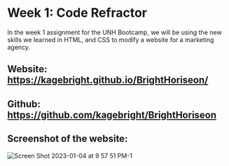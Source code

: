 # Week 1: Code Refractor 
In the week 1 assignment for the UNH Bootcamp, we will be using the new skills we learned in HTML, and CSS to modify a website for a marketing agency.

## Website: https://kagebright.github.io/BrightHoriseon/

## Github: https://github.com/kagebright/BrightHoriseon

## Screenshot of the website:
![Screen Shot 2023-01-04 at 9 57 51 PM-1](https://user-images.githubusercontent.com/113262558/210693458-fc6b2d81-6bba-44d1-bb67-d436f700e60b.png)
